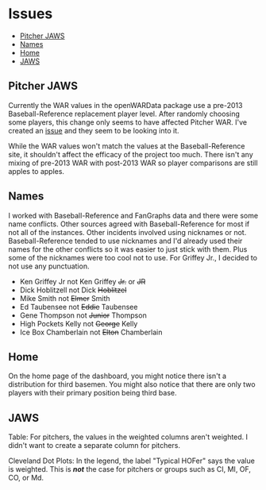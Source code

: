 Issues
================

-   [Pitcher JAWS](#pitcher-jaws)
-   [Names](#names)
-   [Home](#home)
-   [JAWS](#jaws)

Pitcher JAWS
------------

Currently the WAR values in the openWARData package use a pre-2013 Baseball-Reference replacement player level. After randomly choosing some players, this change only seems to have affected Pitcher WAR. I've created an [issue](https://github.com/beanumber/openWARData/issues/11) and they seem to be looking into it.

While the WAR values won't match the values at the Baseball-Reference site, it shouldn't affect the efficacy of the project too much. There isn't any mixing of pre-2013 WAR with post-2013 WAR so player comparisons are still apples to apples.

Names
-----

I worked with Baseball-Reference and FanGraphs data and there were some name conflicts. Other sources agreed with Baseball-Reference for most if not all of the instances. Other incidents involved using nicknames or not. Baseball-Reference tended to use nicknames and I'd already used their names for the other conflicts so it was easier to just stick with them. Plus some of the nicknames were too cool not to use. For Griffey Jr., I decided to not use any punctuation.

-   Ken Griffey Jr not Ken Griffey ~~Jr.~~ or ~~JR~~
-   Dick Hoblitzell not Dick ~~Hoblitzel~~
-   Mike Smith not ~~Elmer~~ Smith
-   Ed Taubensee not ~~Eddie~~ Taubensee
-   Gene Thompson not ~~Junior~~ Thompson
-   High Pockets Kelly not ~~George~~ Kelly
-   Ice Box Chamberlain not ~~Elton~~ Chamberlain

Home
----

On the home page of the dashboard, you might notice there isn't a distribution for third basemen. You might also notice that there are only two players with their primary position being third base.

JAWS
----

Table: For pitchers, the values in the weighted columns aren't weighted. I didn't want to create a separate column for pitchers.

Cleveland Dot Plots: In the legend, the label "Typical HOFer" says the value is weighted. This is ***not*** the case for pitchers or groups such as CI, MI, OF, CO, or Md.
